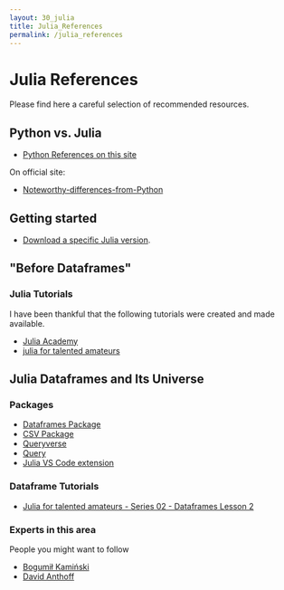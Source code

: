```yaml
---
layout: 30_julia
title: Julia_References
permalink: /julia_references
---
```


# Julia References

Please find here a careful selection of recommended resources.

## Python vs. Julia

- [Python References on this site](python_references)

On official site:
- [Noteworthy-differences-from-Python](https://docs.julialang.org/en/v1/manual/noteworthy-differences/#Noteworthy-differences-from-Python)


## Getting started

- [Download a specific Julia version](https://ferrolho.github.io/blog/2019-01-26/how-to-install-julia-on-ubuntu). 


## "Before Dataframes"

### Julia Tutorials

I have been thankful that the following tutorials were created and made available.

- [Julia Academy](https://juliaacademy.com/)
- [julia for talented amateurs](https://www.youtube.com/watch?v=5pX1PrM-RvI&list=PLhQ2JMBcfAsjZTA8_jGhz3BVqYgOeyyeu&index=6)
 


## Julia Dataframes and Its Universe

### Packages

- [Dataframes Package](https://dataframes.juliadata.org/stable/)
- [CSV Package](https://csv.juliadata.org/stable/)
- [Queryverse](https://www.queryverse.org/)
- [Query](https://github.com/queryverse/Query.jl)
- [Julia VS Code extension](https://github.com/julia-vscode/julia-vscode)


### Dataframe Tutorials

- [Julia for talented amateurs - Series 02 - Dataframes Lesson 2](https://www.youtube.com/watch?v=TGFNEwVB9DU&list=PLhQ2JMBcfAsjZTA8_jGhz3BVqYgOeyyeu&index=7)

### Experts in this area

People you might want to follow

- [Bogumił Kamiński](http://bogumilkaminski.pl/about/)
- [David Anthoff](https://www.david-anthoff.com/)

